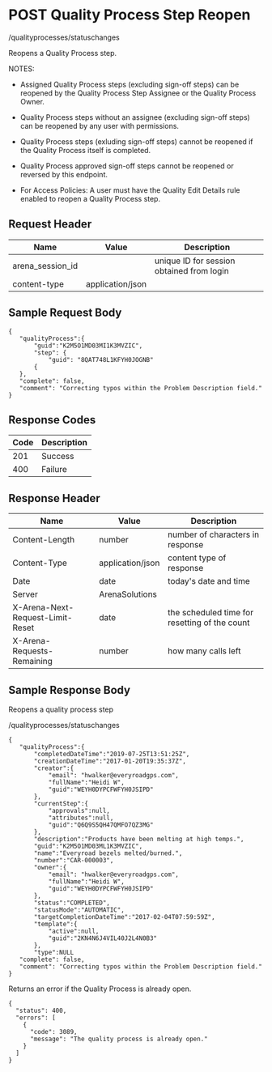 # POST Quality Process Step Reopen
/qualityprocesses/statuschanges

Reopens a Quality Process step. 

NOTES:
          
          
          
          
          
        

* Assigned Quality Process steps (excluding sign-off steps) can be reopened by the Quality Process Step Assignee or the Quality Process Owner.

* Quality Process steps without an assignee (excluding sign-off steps) can be reopened by any user with permissions.

* Quality Process steps (exluding sign-off steps) cannot be reopened if the Quality Process itself is completed.

* Quality Process approved sign-off steps cannot be reopened or reversed by this endpoint.

* For Access Policies: A user must have the Quality Edit Details rule enabled to reopen a Quality Process step.

## Request Header

| Name<br> | Value<br> | Description<br> |
|  --- |  --- |  --- | 
| arena_session_id<br> |   | unique ID for session obtained from login<br> |
| content-type<br> | application/json<br> |   |

## Sample Request Body
```
{  
   "qualityProcess":{
       "guid":"K2M5O1MD03MI1K3MVZIC",
       "step": {
           "guid": "8QAT748L1KFYH0JOGNB"
       { 
   },
   "complete": false,
   "comment": "Correcting typos within the Problem Description field."
}
```
## Response Codes

| Code<br> | Description<br> |
|  --- |  --- | 
| 201<br> | Success<br> |
| 400<br> | Failure<br> |

## Response Header

| Name<br> | Value<br> | Description<br> |
|  --- |  --- |  --- | 
| Content-Length<br> | number<br> | number of characters in response<br> |
| Content-Type<br> | application/json<br> | content type of response<br> |
| Date<br> | date<br> | today's date and time<br> |
| Server<br> | ArenaSolutions<br> |   |
| X-Arena-Next-Request-Limit-Reset<br> | date<br> | the scheduled time for resetting of the count<br> |
| X-Arena-Requests-Remaining<br> | number<br> | how many calls left<br> |

## Sample Response Body
Reopens a quality process step

/qualityprocesses/statuschanges

```
{
   "qualityProcess":{  
       "completedDateTime":"2019-07-25T13:51:25Z",
       "creationDateTime":"2017-01-20T19:35:37Z",
       "creator":{  
           "email": "hwalker@everyroadgps.com",
           "fullName":"Heidi W",
           "guid":"WEYH0DYPCFWFYH0JSIPD"
       },
       "currentStep":{  
           "approvals":null,
           "attributes":null,
           "guid":"Q6Q9S5QH47QMFO7QZ3MG"
       },
       "description":"Products have been melting at high temps.",
       "guid":"K2M5O1MD03ML1K3MVZIC",
       "name":"Everyroad bezels melted/burned.",
       "number":"CAR-000003",
       "owner":{ 
           "email": "hwalker@everyroadgps.com", 
           "fullName":"Heidi W",
           "guid":"WEYH0DYPCFWFYH0JSIPD"
       },
       "status":"COMPLETED",
       "statusMode":"AUTOMATIC",
       "targetCompletionDateTime":"2017-02-04T07:59:59Z",
       "template":{  
           "active":null,
           "guid":"2KN4N6J4VIL40J2L4N0B3"
       },
       "type":NULL
   "complete": false,
   "comment": "Correcting typos within the Problem Description field."
}
```
Returns an error if the Quality Process is already open.



```
{
  "status": 400,
  "errors": [
    {
      "code": 3089,
      "message": "The quality process is already open."
    }
  ]
}
```
